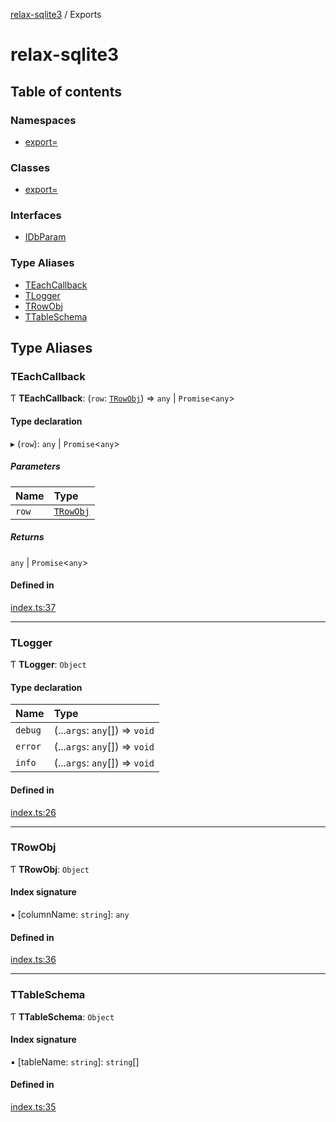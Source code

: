 [relax-sqlite3](README.md) / Exports

# relax-sqlite3

## Table of contents

### Namespaces

- [export&#x3D;](modules/export_.md)

### Classes

- [export&#x3D;](classes/export_-1.md)

### Interfaces

- [IDbParam](interfaces/IDbParam.md)

### Type Aliases

- [TEachCallback](modules.md#teachcallback)
- [TLogger](modules.md#tlogger)
- [TRowObj](modules.md#trowobj)
- [TTableSchema](modules.md#ttableschema)

## Type Aliases

### TEachCallback

Ƭ **TEachCallback**: (`row`: [`TRowObj`](modules/export_.md#trowobj)) => `any` \| `Promise`<`any`\>

#### Type declaration

▸ (`row`): `any` \| `Promise`<`any`\>

##### Parameters

| Name | Type |
| :------ | :------ |
| `row` | [`TRowObj`](modules/export_.md#trowobj) |

##### Returns

`any` \| `Promise`<`any`\>

#### Defined in

[index.ts:37](https://github.com/relax-code-relax-life/sqlite3/blob/c5d69b1/src/index.ts#L37)

___

### TLogger

Ƭ **TLogger**: `Object`

#### Type declaration

| Name | Type |
| :------ | :------ |
| `debug` | (...`args`: `any`[]) => `void` |
| `error` | (...`args`: `any`[]) => `void` |
| `info` | (...`args`: `any`[]) => `void` |

#### Defined in

[index.ts:26](https://github.com/relax-code-relax-life/sqlite3/blob/c5d69b1/src/index.ts#L26)

___

### TRowObj

Ƭ **TRowObj**: `Object`

#### Index signature

▪ [columnName: `string`]: `any`

#### Defined in

[index.ts:36](https://github.com/relax-code-relax-life/sqlite3/blob/c5d69b1/src/index.ts#L36)

___

### TTableSchema

Ƭ **TTableSchema**: `Object`

#### Index signature

▪ [tableName: `string`]: `string`[]

#### Defined in

[index.ts:35](https://github.com/relax-code-relax-life/sqlite3/blob/c5d69b1/src/index.ts#L35)
